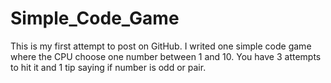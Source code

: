 # Simple_Code_Game
This is my first attempt to post on GitHub.
I writed one simple code game where the CPU choose one number between 1 and 10. 
You have 3 attempts to hit it and 1 tip saying if number is odd or pair.

